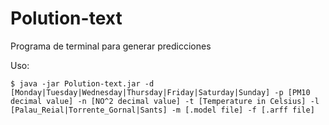 # Polution-text
Programa de terminal para generar predicciones

Uso:

```
$ java -jar Polution-text.jar -d [Monday|Tuesday|Wednesday|Thursday|Friday|Saturday|Sunday] -p [PM10 decimal value] -n [NO^2 decimal value] -t [Temperature in Celsius] -l [Palau_Reial|Torrente_Gornal|Sants] -m [.model file] -f [.arff file]
```
